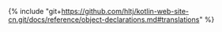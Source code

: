 {% include "git+https://github.com/hltj/kotlin-web-site-cn.git/docs/reference/object-declarations.md#translations" %}
